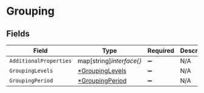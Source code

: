 # Grouping


## Fields

| Field                                                    | Type                                                     | Required                                                 | Description                                              |
| -------------------------------------------------------- | -------------------------------------------------------- | -------------------------------------------------------- | -------------------------------------------------------- |
| `AdditionalProperties`                                   | map[string]*interface{}*                                 | :heavy_minus_sign:                                       | N/A                                                      |
| `GroupingLevels`                                         | [*GroupingLevels](../../models/shared/groupinglevels.md) | :heavy_minus_sign:                                       | N/A                                                      |
| `GroupingPeriod`                                         | [*GroupingPeriod](../../models/shared/groupingperiod.md) | :heavy_minus_sign:                                       | N/A                                                      |